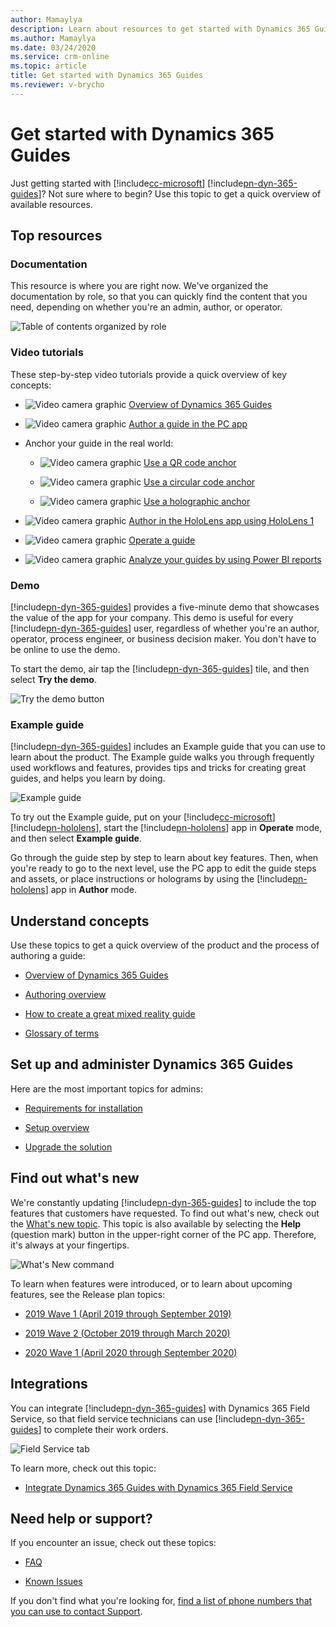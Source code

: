 ```yaml
---
author: Mamaylya
description: Learn about resources to get started with Dynamics 365 Guides
ms.author: Mamaylya
ms.date: 03/24/2020
ms.service: crm-online
ms.topic: article
title: Get started with Dynamics 365 Guides
ms.reviewer: v-brycho
---
```


# Get started with Dynamics 365 Guides

Just getting started with [!include[cc-microsoft](../includes/cc-microsoft.md)] [!include[pn-dyn-365-guides](../includes/pn-dyn-365-guides.md)]? Not sure where to begin? Use this topic to get a quick overview of available resources.

## Top resources

### Documentation

This resource is where you are right now. We've organized the documentation by role, so that you can quickly find the content that you need, depending on whether you're an admin, author, or operator.

![Table of contents organized by role](media/organized-by-role.PNG "Table of contents organized by role")

### Video tutorials

These step-by-step video tutorials provide a quick overview of key concepts:

- ![Video camera graphic](media/video-camera.PNG "Video camera graphic") [Overview of Dynamics 365 Guides](https://aka.ms/guidesoverview)

- ![Video camera graphic](media/video-camera.PNG "Video camera graphic") [Author a guide in the PC app](https://aka.ms/pcauthor)

- Anchor your guide in the real world:

    - ![Video camera graphic](media/video-camera.PNG "Video camera graphic") [Use a QR code anchor](https://youtu.be/NhdBG3emNUs)

    - ![Video camera graphic](media/video-camera.PNG "Video camera graphic") [Use a circular code anchor](https://aka.ms/guidesprintedanchor)

    - ![Video camera graphic](media/video-camera.PNG "Video camera graphic") [Use a holographic anchor](https://aka.ms/guidesdigitalanchor)   
   
- ![Video camera graphic](media/video-camera.PNG "Video camera graphic") [Author in the HoloLens app using HoloLens 1](https://aka.ms/hololensauthor)

- ![Video camera graphic](media/video-camera.PNG "Video camera graphic") [Operate a guide](https://aka.ms/guidesoperate)

- ![Video camera graphic](media/video-camera.PNG "Video camera graphic") [Analyze your guides by using Power BI reports](https://aka.ms/guidesanalyze)

### Demo

[!include[pn-dyn-365-guides](../includes/pn-dyn-365-guides.md)] provides a five-minute demo that showcases the value of the app for your company. This demo is useful for every [!include[pn-dyn-365-guides](../includes/pn-dyn-365-guides.md)] user, regardless of whether you're an author, operator, process engineer, or business decision maker. You don't have to be online to use the demo.

To start the demo, air tap the [!include[pn-dyn-365-guides](../includes/pn-dyn-365-guides.md)] tile, and then select **Try the demo**.

![Try the demo button](media/try-demo-2.PNG "Try the demo button")

### Example guide

[!include[pn-dyn-365-guides](../includes/pn-dyn-365-guides.md)] includes an Example guide that you can use to learn about the product. The Example guide walks you through frequently used workflows and features, provides tips and tricks for creating great guides, and helps you learn by doing.

![Example guide](media/example-guide-3.PNG "Example guide")

To try out the Example guide, put on your [!include[cc-microsoft](../includes/cc-microsoft.md)] [!include[pn-hololens](../includes/pn-hololens.md)], start the [!include[pn-hololens](../includes/pn-hololens.md)] app in **Operate** mode, and then select **Example guide**.

Go through the guide step by step to learn about key features. Then, when you're ready to go to the next level, use the PC app to edit the guide steps and assets, or place instructions or holograms by using the [!include[pn-hololens](../includes/pn-hololens.md)] app in **Author** mode.

## Understand concepts

Use these topics to get a quick overview of the product and the process of authoring a guide:

- [Overview of Dynamics 365 Guides](index.md)

- [Authoring overview](authoring-overview.md)

- [How to create a great mixed reality guide](great-guide.md)

- [Glossary of terms](glossary.md)

## Set up and administer Dynamics 365 Guides

Here are the most important topics for admins:

- [Requirements for installation](requirements.md)

- [Setup overview](setup.md)

- [Upgrade the solution](upgrade.md)

## Find out what's new

We're constantly updating [!include[pn-dyn-365-guides](../includes/pn-dyn-365-guides.md)] to include the top features that customers have requested. To find out what's new, check out the [What's new topic](new.md). This topic is also available by selecting the **Help** (question mark) button in the upper-right corner of the PC app. Therefore, it's always at your fingertips.

![What's New command](media/what-new.PNG "Whats New command")

To learn when features were introduced, or to learn about upcoming features, see the Release plan topics:

- [2019 Wave 1 (April 2019 through September 2019)](https://docs.microsoft.com/business-applications-release-notes/April19/index)

- [2019 Wave 2 (October 2019 through March 2020)](https://docs.microsoft.com/dynamics365-release-plan/2019wave2/index)

- [2020 Wave 1 (April 2020 through September 2020)](https://docs.microsoft.com/dynamics365-release-plan/2020wave1/mixed-reality/dynamics365-guides/planned-features)

## Integrations

You can integrate [!include[pn-dyn-365-guides](../includes/pn-dyn-365-guides.md)] with Dynamics 365 Field Service, so that field service technicians can use [!include[pn-dyn-365-guides](../includes/pn-dyn-365-guides.md)] to complete their work orders.

![Field Service tab](media/field-service-2.PNG "Field Service tab")

To learn more, check out this topic:

- [Integrate Dynamics 365 Guides with Dynamics 365 Field Service](field-service.md)

## Need help or support?

If you encounter an issue, check out these topics:

- [FAQ](faq.md)

- [Known Issues](known-issues.md)

If you don't find what you're looking for, [find a list of phone numbers that you can use to contact Support](help.md).
